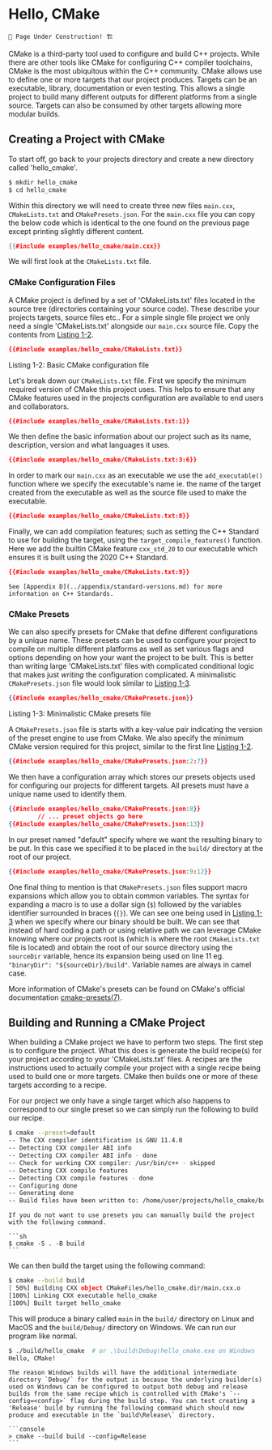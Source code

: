 # Hello, CMake

```admonish warning
🚧 Page Under Construction! 🏗️
```

CMake is a third-party tool used to configure and build C++ projects. While there are other tools like CMake for configuring C++ compiler toolchains, CMake is the most ubiquitous within the C++ community. CMake allows use to define one or more targets that our project produces. Targets can be an executable, library, documentation or even testing. This allows a single project to build many different outputs for different platforms from a single source. Targets can also be consumed by other targets allowing more modular builds.

## Creating a Project with CMake

To start off, go back to your projects directory and create a new directory called 'hello_cmake'.

<!-- markdownlint-disable MD014 -->

```sh
$ mkdir hello_cmake
$ cd hello_cmake
```

Within this directory we will need to create three new files `main.cxx`, `CMakeLists.txt` and `CMakePresets.json`. For the `main.cxx` file you can copy the below code which is identical to the one found on the previous page except printing slightly different content.

```cpp
{{#include examples/hello_cmake/main.cxx}}
```

We will first look at the `CMakeLists.txt` file.

### CMake Configuration Files

A CMake project is defined by a set of 'CMakeLists.txt' files located in the source tree (directories containing your source code). These describe your projects targets, source files etc.. For a simple single file project we only need a single 'CMakeLists.txt' alongside our `main.cxx` source file. Copy the contents from [Listing 1-2](#listing1-2).

```cmake
{{#include examples/hello_cmake/CMakeLists.txt}}
```

<span id="listing1-2" class="caption">Listing 1-2: Basic CMake configuration file</span>

Let's break down our `CMakeLists.txt` file. First we specify the minimum required version of CMake this project uses. This helps to ensure that any CMake features used in the projects configuration are available to end users and collaborators.

```cmake
{{#include examples/hello_cmake/CMakeLists.txt:1}}
```

We then define the basic information about our project such as its name, description, version and what languages it uses.

```cmake
{{#include examples/hello_cmake/CMakeLists.txt:3:6}}
```

In order to mark our `main.cxx` as an executable we use the `add_executable()` function where we specify the executable's name ie. the name of the target created from the executable as well as the source file used to make the executable.

```cmake
{{#include examples/hello_cmake/CMakeLists.txt:8}}
```

Finally, we can add compilation features; such as setting the C++ Standard to use for building the target, using the `target_compile_features()` function. Here we add the builtin CMake feature `cxx_std_20` to our executable which ensures it is built using the 2020 C++ Standard.

```cmake
{{#include examples/hello_cmake/CMakeLists.txt:9}}
```

```admonish info
See [Appendix D](../appendix/standard-versions.md) for more information on C++ Standards.
```

### CMake Presets

We can also specify presets for CMake that define different configurations by a unique name. These presets can be used to configure your project to compile on multiple different platforms as well as set various flags and options depending on how your want the project to be built. This is better than writing large 'CMakeLists.txt' files with complicated conditional logic that makes just *writing* the configuration complicated. A minimalistic `CMakePresets.json` file would look similar to [Listing 1-3](#listing1-3).

```json
{{#include examples/hello_cmake/CMakePresets.json}}
```

<span id="listing1-3" class="caption">Listing 1-3: Minimalistic CMake presets file</span>

A `CMakePresets.json` file is starts with a key-value pair indicating the version of the preset engine to use from CMake. We also specify the minimum CMake version required for this project, similar to the first line [Listing 1-2](#listing1-2).

```json
{{#include examples/hello_cmake/CMakePresets.json:2:7}}
```

We then have a configuration array which stores our presets objects used for configuring our projects for different targets. All presets must have a unique name used to identify them.

```json
{{#include examples/hello_cmake/CMakePresets.json:8}}
        // ... preset objects go here
{{#include examples/hello_cmake/CMakePresets.json:13}}
```

In our preset named "default" specify where we want the resulting binary to be put. In this case we specified it to be placed in the `build/` directory at the root of our project.

```json
{{#include examples/hello_cmake/CMakePresets.json:9:12}}
```

One final thing to mention is that `CMakePresets.json` files support macro expansions which allow you to obtain common variables. The syntax for expanding a macro is to use a dollar sign (`$`) followed by the variables identifier surrounded in braces (`{}`). We can see one being used in [Listing 1-3](#listing1-3) when we specify where our binary should be built. We can see that instead of hard coding a path or using relative path we can leverage CMake knowing where our projects root is (which is where the root `CMakeLists.txt` file is located) and obtain the root of our source directory using the `sourceDir` variable, hence its expansion being used on line 11 eg. `"binaryDir": "${sourceDir}/build"`. Variable names are always in camel case.

More information of CMake's presets can be found on CMake's official documentation [cmake-presets(7)](https://cmake.org/cmake/help/latest/manual/cmake-presets.7.html).

## Building and Running a CMake Project

When building a CMake project we have to perform two steps. The first step is to configure the project. What this does is generate the build recipe(s) for your project according to your 'CMakeLists.txt' files. A recipes are the instructions used to actually compile your project with a single recipe being used to build one or more targets. CMake then builds one or more of these targets according to a recipe.

For our project we only have a single target which also happens to correspond to our single preset so we can simply run the following to build our recipe.

```sh
$ cmake --preset=default
-- The CXX compiler identification is GNU 11.4.0
-- Detecting CXX compiler ABI info
-- Detecting CXX compiler ABI info - done
-- Check for working CXX compiler: /usr/bin/c++ - skipped
-- Detecting CXX compile features
-- Detecting CXX compile features - done
-- Configuring done
-- Generating done
-- Build files have been written to: /home/user/projects/hello_cmake/build
```

~~~admonish info
If you do not want to use presets you can manually build the project with the following command.

```sh
$ cmake -S . -B build
```
~~~

We can then build the target using the following command:

```sh
$ cmake --build build
[ 50%] Building CXX object CMakeFiles/hello_cmake.dir/main.cxx.o
[100%] Linking CXX executable hello_cmake
[100%] Built target hello_cmake
```

This will produce a binary called `main` in the `build/` directory on Linux and MacOS and the `build/Debug/` directory on Windows. We can run our program like normal.

```sh
$ ./build/hello_cmake  # or .\build\Debug\hello_cmake.exe on Windows
Hello, CMake!
```

~~~admonish tip
The reason Windows builds will have the additional intermediate directory `Debug/` for the output is because the underlying builder(s) used on Windows can be configured to output both debug and release builds from the same recipe which is controlled with CMake's `--config=<config>` flag during the build step. You can test creating a 'Release' build by running the following command which should now produce and executable in the `build\Release\` directory.

```console
> cmake --build build --config=Release
```
~~~

<!-- markdownlint-disable MD014 -->
